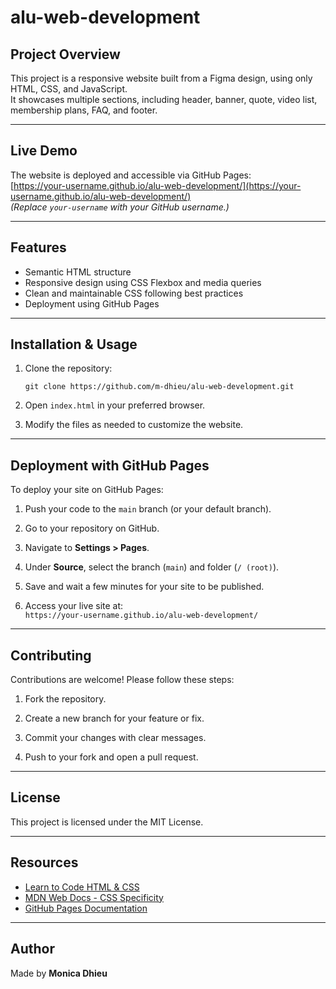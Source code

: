# alu-web-development

## Project Overview

This project is a responsive website built from a Figma design, using only HTML, CSS, and JavaScript.  
It showcases multiple sections, including header, banner, quote, video list, membership plans, FAQ, and footer.

---

## Live Demo

The website is deployed and accessible via GitHub Pages:  
[https://your-username.github.io/alu-web-development/](https://your-username.github.io/alu-web-development/)  
*(Replace `your-username` with your GitHub username.)*

---

## Features

- Semantic HTML structure
- Responsive design using CSS Flexbox and media queries
- Clean and maintainable CSS following best practices
- Deployment using GitHub Pages

---

## Installation & Usage

1. Clone the repository:

   ```
   git clone https://github.com/m-dhieu/alu-web-development.git
   ```

2. Open `index.html` in your preferred browser.

3. Modify the files as needed to customize the website.

---

## Deployment with GitHub Pages

To deploy your site on GitHub Pages:

1. Push your code to the `main` branch (or your default branch).

2. Go to your repository on GitHub.

3. Navigate to **Settings > Pages**.

4. Under **Source**, select the branch (`main`) and folder (`/ (root)`).

5. Save and wait a few minutes for your site to be published.

6. Access your live site at:  
   `https://your-username.github.io/alu-web-development/`

---

## Contributing

Contributions are welcome! Please follow these steps:

1. Fork the repository.

2. Create a new branch for your feature or fix.

3. Commit your changes with clear messages.

4. Push to your fork and open a pull request.

---

## License

This project is licensed under the MIT License.

---

## Resources

- [Learn to Code HTML & CSS](https://learn.shayhowe.com/html-css/)
- [MDN Web Docs - CSS Specificity](https://developer.mozilla.org/en-US/docs/Web/CSS/CSS_cascade/Specificity)
- [GitHub Pages Documentation](https://docs.github.com/en/pages)

---

## Author

Made by **Monica Dhieu**

```
